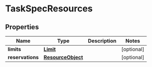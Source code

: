 # TaskSpecResources

## Properties

| Name             | Type                                    | Description | Notes      |
|------------------|-----------------------------------------|-------------|------------|
| **limits**       | [**Limit**](Limit.md)                   |             | [optional] |
| **reservations** | [**ResourceObject**](ResourceObject.md) |             | [optional] |



